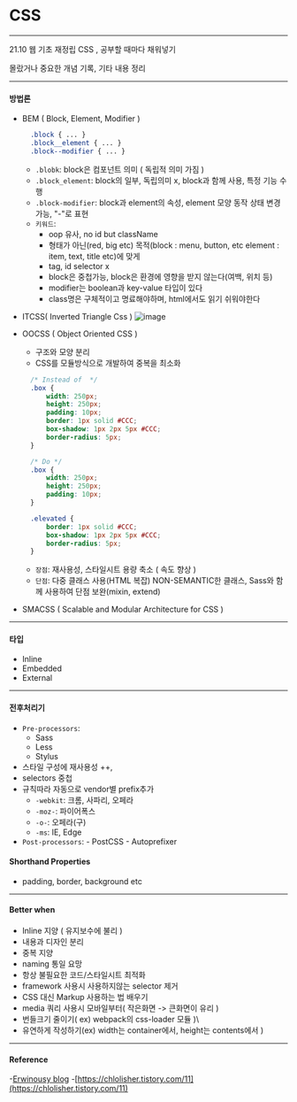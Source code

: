 # CSS
***

21.10 웹 기초 재정립 CSS , 공부할 때마다 채워넣기  
  
몰랐거나 중요한 개념 기록, 기타 내용 정리

***

#### 방법론

  - BEM ( Block, Element, Modifier ) 
    ```Css
      .block { ... }
      .block__element { ... }
      .block--modifier { ... }
    ```
    - ``.blobk``: block은 컴포넌트 의미 ( 독립적 의미 가짐 )
    - ``.block_element``: block의 일부, 독립의미 x, block과 함께 사용, 특정 기능 수행
    - ``.block-modifier``: block과 element의 속성, element 모양 동작 상태 변경 가능, "-"로 표현
    - ``키워드``: 
        - oop 유사, no id but className
        - 형태가 아닌(red, big etc) 목적(block : menu, button, etc element : item, text, title etc)에 맞게 
        - tag, id selector x
        - block은 중첩가능, block은 환경에 영향을 받지 않는다(여백, 위치 등) 
        - modifier는 boolean과 key-value 타입이 있다
        - class명은 구체적이고 명료해야하며, html에서도 읽기 쉬워야한다

  - ITCSS( Inverted Triangle Css )
  ![image](https://user-images.githubusercontent.com/15559593/138219295-e925a3bc-b676-4f83-94f0-233dae0aabf6.png)


  - OOCSS ( Object Oriented CSS )
    - 구조와 모양 분리
    - CSS를 모듈방식으로 개발하여 중복을 최소화
    ```Css
      /* Instead of  */
      .box {
          width: 250px;
          height: 250px;
          padding: 10px;
          border: 1px solid #CCC;
          box-shadow: 1px 2px 5px #CCC;
          border-radius: 5px;
      }

      /* Do */
      .box {
          width: 250px;
          height: 250px;
          padding: 10px;
      }

      .elevated {
          border: 1px solid #CCC;
          box-shadow: 1px 2px 5px #CCC;
          border-radius: 5px;
      }
    ```
    - ``장점``: 재사용성, 스타일시트 용량 축소 ( 속도 향상 )
    - ``단점``: 다중 클래스 사용(HTML 복잡) NON-SEMANTIC한 클래스, Sass와 함께 사용하여 단점 보완(mixin, extend)
    
  - SMACSS ( Scalable and Modular Architecture for CSS )
***

#### 타입

  - Inline
  - Embedded
  - External

***

#### 전후처리기
  - ``Pre-processors``:
    -  Sass
    -  Less
    -  Stylus
  - 스타일 구성에 재사용성 ++, 
  - selectors 중첩
  - 규칙따라 자동으로 vendor별 prefix추가
    - ``-webkit``: 크롬, 사파리, 오페라
    - ``-moz-``: 파이어폭스
    - ``-o-``: 오페라(구)
    - ``-ms``: IE, Edge
   - ``Post-processors``:
    - PostCSS
    - Autoprefixer
   
#### Shorthand Properties

  - padding, border, background etc

***

#### Better when 

 - Inline 지양 ( 유지보수에 불리 ) 
 - 내용과 디자인 분리
 - 중복 지양
 - naming 통일 요망
 - 항상 불필요한 코드/스타일시트 최적화 
 - framework 사용시 사용하지않는 selector 제거
 - CSS 대신 Markup 사용하는 법 배우기
 - media 쿼리 사용시 모바일부터( 작은화면 -> 큰화면이 유리 ) 
 - 번들크기 줄이기( ex) webpack의 css-loader 모듈 )\
 - 유연하게 작성하기(ex)  width는 container에서, height는 contents에서 )

***

#### Reference
 -[Erwinousy blog](https://erwinousy.medium.com/css-%EA%B0%9C%EC%84%A0%EC%9D%84-%EC%9C%84%ED%95%9C-10%EA%B0%80%EC%A7%80-%EB%B0%A9%EB%B2%95-9923b106661c)
 -[https://chlolisher.tistory.com/11](https://chlolisher.tistory.com/11)
